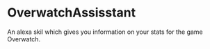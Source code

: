 # OverwatchAssisstant
An alexa skil which gives you information on your stats for the game Overwatch.
